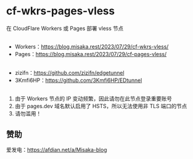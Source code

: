 # cf-wkrs-pages-vless

在 CloudFlare Workers 或 Pages 部署 vless 节点

##

- Workers：https://blog.misaka.rest/2023/07/29/cf-wkrs-vless/
- Pages：https://blog.misaka.rest/2023/07/29/cf-pages-vless/

## 

- zizifn：https://github.com/zizifn/edgetunnel
- 3Kmfi6HP：https://github.com/3Kmfi6HP/EDtunnel

## 

1. 由于 Workers 节点的 IP 变动频繁，因此请勿在此节点登录重要账号
2. 由于 pages.dev 域名默认启用了 HSTS，所以无法使用非 TLS 端口的节点
3. 请勿滥用！

## 赞助

爱发电：https://afdian.net/a/Misaka-blog

